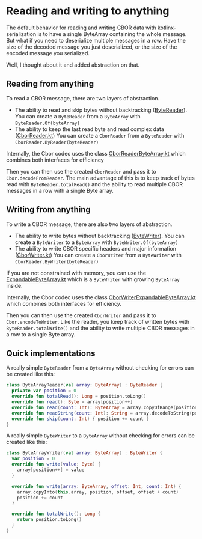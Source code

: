 # Reading and writing to anything

The default behavior for reading and writing CBOR data with kotlinx-serialization is to have a single ByteArray
containing the whole message. But what if you need to deserialize multiple messages in a row. Have the size of the
decoded message you just deserialized, or the size of the encoded message you serialized.

Well, I thought about it and added abstraction on that.

## Reading from anything

To read a CBOR message, there are two layers of abstraction.

- The ability to read and skip bytes without
  backtracking ([ByteReader](../src/commonMain/kotlin/net/orandja/obor/io/ByteReader.kt)).
  You can create a `ByteReader` from a `ByteArray` with `ByteReader.Of(byteArray)`
- The ability to keep the last read byte and read complex
  data ([CborReader.kt](../src/commonMain/kotlin/net/orandja/obor/io/CborReader.kt))
  You can create a `CborReader` from a `ByteReader` with `CborReader.ByReader(byteReader)`

Internally, the Cbor codec uses the
class [CborReaderByteArray.kt](../src/commonMain/kotlin/net/orandja/obor/io/specific/CborReaderByteArray.kt) which
combines both interfaces for efficiency

Then you can then use the created `CborReader` and pass it to `Cbor.decodeFromReader`. The main advantage of this is to
keep track of bytes read with `ByteReader.totalRead()` and the ability to read multiple CBOR messages in a row with a
single Byte array.

## Writing from anything

To write a CBOR message, there are also two layers of abstraction.

- The ability to write bytes without
  backtracking ([ByteWriter](../src/commonMain/kotlin/net/orandja/obor/io/ByteWriter.kt)).
  You can create a `ByteWriter` to a `ByteArray` with `ByteWriter.Of(byteArray)`
- The ability to write CBOR specific headers and major
  information ([CborWriter.kt](../src/commonMain/kotlin/net/orandja/obor/io/CborWriter.kt))
  You can create a `CborWriter` from a `ByteWriter` with `CborReader.ByWriter(byteReader)`

If you are not constrained with memory, you can use
the [ExpandableByteArray.kt](../src/commonMain/kotlin/net/orandja/obor/io/specific/ExpandableByteArray.kt) which is a
`ByteWriter` with growing `ByteArray` inside.

Internally, the Cbor codec uses the
class [CborWriterExpandableByteArray.kt](../src/commonMain/kotlin/net/orandja/obor/io/specific/CborWriterExpandableByteArray.kt)
which combines both interfaces for efficiency.

Then you can then use the created `CborWriter` and pass it to `Cbor.encodeToWriter`. Like the reader, you keep track of
written bytes with `ByteReader.totalWrite()` and the ability to write multiple CBOR messages in a row to a single Byte
array.

## Quick implementations

A really simple `ByteReader` from a `ByteArray` without checking for errors can be created like this:

```kotlin
class ByteArrayReader(val array: ByteArray) : ByteReader {
  private var position = 0
  override fun totalRead(): Long = position.toLong()
  override fun read(): Byte = array[position++]
  override fun read(count: Int): ByteArray = array.copyOfRange(position, position + count).also { position += count }
  override fun readString(count: Int): String = array.decodeToString(position, position + count).also { position += count }
  override fun skip(count: Int) { position += count }
}
```

A really simple `ByteWriter` to a `ByteArray` without checking for errors can be created like this:

```kotlin
class ByteArrayWriter(val array: ByteArray) : ByteWriter {
  var position = 0
  override fun write(value: Byte) {
    array[position++] = value
  }

  override fun write(array: ByteArray, offset: Int, count: Int) {
    array.copyInto(this.array, position, offset, offset + count)
    position += count
  }

  override fun totalWrite(): Long {
    return position.toLong()
  }
}
```

